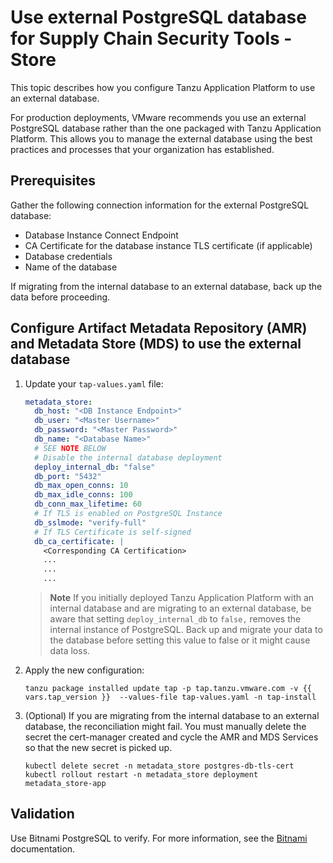 # Use external PostgreSQL database for Supply Chain Security Tools - Store

This topic describes how you configure Tanzu Application Platform to use an
external database.

For production deployments, VMware recommends you use an external PostgreSQL database rather than the
one packaged with Tanzu Application Platform. This allows you to manage the external database using
the best practices and processes that your organization has established.

## <a id='prereqExtrenalDB'></a>Prerequisites

Gather the following connection information for the external PostgreSQL database:

- Database Instance Connect Endpoint
- CA Certificate for the database instance TLS certificate (if applicable)
- Database credentials
- Name of the database

If migrating from the internal database to an external database, back up the data before proceeding.

## Configure Artifact Metadata Repository (AMR) and Metadata Store (MDS) to use the external database

1. Update your `tap-values.yaml` file:

   ```yaml
   metadata_store: 
     db_host: "<DB Instance Endpoint>"
     db_user: "<Master Username>"
     db_password: "<Master Password>"
     db_name: "<Database Name>"
     # SEE NOTE BELOW
     # Disable the internal database deployment
     deploy_internal_db: "false"
     db_port: "5432"
     db_max_open_conns: 10
     db_max_idle_conns: 100
     db_conn_max_lifetime: 60
     # If TLS is enabled on PostgreSQL Instance
     db_sslmode: "verify-full"
     # If TLS Certificate is self-signed
     db_ca_certificate: |
       <Corresponding CA Certification>
       ...
       ...
       ...
   ```

   > **Note** If you initially deployed Tanzu Application Platform with an internal database and
   are migrating to an external database, be aware that setting `deploy_internal_db` to `false,`
   removes the internal instance of PostgreSQL. Back up and migrate your data to the database before
   setting this value to false or it might cause data loss.

2. Apply the new configuration:

   ```console
   tanzu package installed update tap -p tap.tanzu.vmware.com -v {{ vars.tap_version }}  --values-file tap-values.yaml -n tap-install
   ```

3. (Optional) If you are migrating from the internal database to an external database, the
reconciliation might fail. You must manually delete the secret the
cert-manager created and cycle the AMR and MDS Services so that the new secret is picked up.

   ```console
   kubectl delete secret -n metadata_store postgres-db-tls-cert
   kubectl rollout restart -n metadata_store deployment metadata_store-app
   ```

## Validation

Use Bitnami PostgreSQL to verify. For more information, see the [Bitnami](https://github.com/bitnami/charts/tree/main/bitnami/postgresql) documentation.